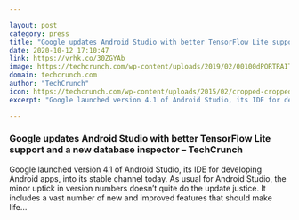```yaml
---

layout: post
category: press
title: "Google updates Android Studio with better TensorFlow Lite support and a new database inspector"
date: 2020-10-12 17:10:47
link: https://vrhk.co/30ZGYAb
image: https://techcrunch.com/wp-content/uploads/2019/02/00100dPORTRAIT_00100_BURST20190225082039558_COVER.jpg?w=711
domain: techcrunch.com
author: "TechCrunch"
icon: https://techcrunch.com/wp-content/uploads/2015/02/cropped-cropped-favicon-gradient.png?w=180
excerpt: "Google launched version 4.1 of Android Studio, its IDE for developing Android apps, into its stable channel today. As usual for Android Studio, the minor uptick in version numbers doesn’t quite do the update justice. It includes a vast number of new and improved features that should make life…"

---
```


### Google updates Android Studio with better TensorFlow Lite support and a new database inspector – TechCrunch

Google launched version 4.1 of Android Studio, its IDE for developing Android apps, into its stable channel today. As usual for Android Studio, the minor uptick in version numbers doesn’t quite do the update justice. It includes a vast number of new and improved features that should make life…